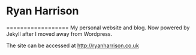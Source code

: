 # Ryan Harrison
==================
My personal website and blog. Now powered by Jekyll after I moved away from Wordpress.

The site can be accessed at http://ryanharrison.co.uk
